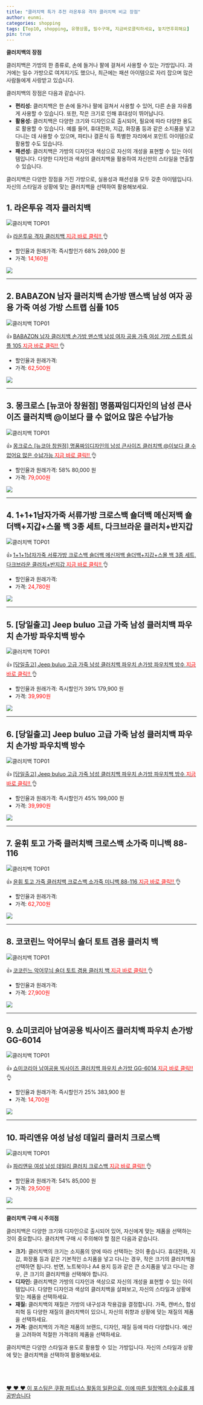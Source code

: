 ```yaml
---
title: "클러치백 특가 추천 라온투유 격자 클러치백 비교 장점"
author: eunmi.
categories: shopping
tags: [Top10, shopping, 유행상품, 필수구매, 지금바로클릭하세요, 놓치면후회해요]
pin: true
---
```

**클러치백의 장점**

클러치백은 가방의 한 종류로, 손에 들거나 팔에 걸쳐서 사용할 수 있는 가방입니다. 과거에는 일수 가방으로 여겨지기도 했으나, 최근에는 패션 아이템으로 자리 잡으며 많은 사람들에게 사랑받고 있습니다.

클러치백의 장점은 다음과 같습니다.

* **편리성:** 클러치백은 한 손에 들거나 팔에 걸쳐서 사용할 수 있어, 다른 손을 자유롭게 사용할 수 있습니다. 또한, 작은 크기로 인해 휴대성이 뛰어납니다.
* **활용성:** 클러치백은 다양한 크기와 디자인으로 출시되어, 필요에 따라 다양한 용도로 활용할 수 있습니다. 예를 들어, 휴대전화, 지갑, 화장품 등과 같은 소지품을 넣고 다니는 데 사용할 수 있으며, 파티나 결혼식 등 특별한 자리에서 포인트 아이템으로 활용할 수도 있습니다.
* **패션성:** 클러치백은 가방의 디자인과 색상으로 자신의 개성을 표현할 수 있는 아이템입니다. 다양한 디자인과 색상의 클러치백을 활용하여 자신만의 스타일을 연출할 수 있습니다.

클러치백은 다양한 장점을 가진 가방으로, 실용성과 패션성을 모두 갖춘 아이템입니다. 자신의 스타일과 상황에 맞는 클러치백을 선택하여 활용해보세요.

   

## 1. 라온투유 격자 클러치백

![클러치백 TOP01](https://thumbnail10.coupangcdn.com/thumbnails/remote/230x230ex/image/rs_quotation_api/9l4a5ble/67e36b90e6c14d3a86889835181c7514.jpg)


👍 [라온투유 격자 클러치백 <font color=red> 지금 바로 클릭!! </font> ](https://link.coupang.com/re/AFFSDP?lptag=AF3617701&subid=GithubCoopas&pageKey=6078107414&traceid=V0-153&itemId=11253254195&vendorItemId=78530312498) 👌 


- 할인율과 원래가격: 즉시할인가 68%  269,000   원
- 가격: <span style='color:red'>14,160원</span>

[![](/discount_price.png)](https://link.coupang.com/re/AFFSDP?lptag=AF3617701&subid=GithubCoopas&pageKey=6078107414&traceid=V0-153&itemId=11253254195&vendorItemId=78530312498)

---


   

## 2. BABAZON 남자 클러치백 손가방 맨스백 남성 여자 공용 가죽 여성 가방 스트랩 심플 105

![클러치백 TOP01](https://thumbnail7.coupangcdn.com/thumbnails/remote/230x230ex/image/vendor_inventory/9117/02a6f00cc1ca38af073cc6715a746d504dd9c0f3d567688f853de4656397.png)


👍 [BABAZON 남자 클러치백 손가방 맨스백 남성 여자 공용 가죽 여성 가방 스트랩 심플 105 <font color=red> 지금 바로 클릭!! </font> ](https://link.coupang.com/re/AFFSDP?lptag=AF3617701&subid=GithubCoopas&pageKey=6809872776&traceid=V0-153&itemId=16106281810&vendorItemId=83303592861) 👌 


- 할인율과 원래가격: 
- 가격: <span style='color:red'>62,500원</span>

[![](/discount_price.png)](https://link.coupang.com/re/AFFSDP?lptag=AF3617701&subid=GithubCoopas&pageKey=6809872776&traceid=V0-153&itemId=16106281810&vendorItemId=83303592861)

---


   

## 3. 몽크로스 [뉴코아 창원점] 명품짜임디자인의 남성 큰사이즈 클러치백 @이보다 클 수 없어요 많은 수납가능

![클러치백 TOP01](https://thumbnail9.coupangcdn.com/thumbnails/remote/230x230ex/image/vendor_inventory/683d/06a83b955bf444a21ac27401cd7531a494961e294b043f13c566c8580f3d.jpg)


👍 [몽크로스 [뉴코아 창원점] 명품짜임디자인의 남성 큰사이즈 클러치백 @이보다 클 수 없어요 많은 수납가능 <font color=red> 지금 바로 클릭!! </font> ](https://link.coupang.com/re/AFFSDP?lptag=AF3617701&subid=GithubCoopas&pageKey=7527610372&traceid=V0-153&itemId=19757236639&vendorItemId=86860650554) 👌 


- 할인율과 원래가격: 58%  80,000   원
- 가격: <span style='color:red'>79,000원</span>

[![](/discount_price.png)](https://link.coupang.com/re/AFFSDP?lptag=AF3617701&subid=GithubCoopas&pageKey=7527610372&traceid=V0-153&itemId=19757236639&vendorItemId=86860650554)

---


   

## 4. 1+1+1남자가죽 서류가방 크로스백 숄더백 메신저백 숄더백+지갑+스몰 백 3종 세트, 다크브라운 클러치+반지갑

![클러치백 TOP01](https://thumbnail10.coupangcdn.com/thumbnails/remote/230x230ex/image/vendor_inventory/f125/68fa1a8c0984b29fca089d900c526b9f75e9a65253d2f070d642483ee3b3.png)


👍 [1+1+1남자가죽 서류가방 크로스백 숄더백 메신저백 숄더백+지갑+스몰 백 3종 세트, 다크브라운 클러치+반지갑 <font color=red> 지금 바로 클릭!! </font> ](https://link.coupang.com/re/AFFSDP?lptag=AF3617701&subid=GithubCoopas&pageKey=6629991582&traceid=V0-153&itemId=15110675000&vendorItemId=82332537599) 👌 


- 할인율과 원래가격: 
- 가격: <span style='color:red'>24,780원</span>

[![](/discount_price.png)](https://link.coupang.com/re/AFFSDP?lptag=AF3617701&subid=GithubCoopas&pageKey=6629991582&traceid=V0-153&itemId=15110675000&vendorItemId=82332537599)

---


   

## 5. [당일출고] Jeep buluo 고급 가죽 남성 클러치백 파우치 손가방 파우치백 방수

![클러치백 TOP01](https://thumbnail9.coupangcdn.com/thumbnails/remote/230x230ex/image/vendor_inventory/7c16/a1f79fee3391328631604f1be5f8b010d2174a57ace14141031ee8a34052.JPG)


👍 [[당일출고] Jeep buluo 고급 가죽 남성 클러치백 파우치 손가방 파우치백 방수 <font color=red> 지금 바로 클릭!! </font> ](https://link.coupang.com/re/AFFSDP?lptag=AF3617701&subid=GithubCoopas&pageKey=7662865804&traceid=V0-153&itemId=20419697238&vendorItemId=87501338902) 👌 


- 할인율과 원래가격: 즉시할인가 39%  179,900   원
- 가격: <span style='color:red'>39,990원</span>

[![](/discount_price.png)](https://link.coupang.com/re/AFFSDP?lptag=AF3617701&subid=GithubCoopas&pageKey=7662865804&traceid=V0-153&itemId=20419697238&vendorItemId=87501338902)

---


   

## 6. [당일출고] Jeep buluo 고급 가죽 남성 클러치백 파우치 손가방 파우치백 방수

![클러치백 TOP01](https://thumbnail7.coupangcdn.com/thumbnails/remote/230x230ex/image/vendor_inventory/cbe8/dc8b5bfaf6086287bd6378d2702fafe6881ed85aafbdedaf8e0b58423e15.JPG)


👍 [[당일출고] Jeep buluo 고급 가죽 남성 클러치백 파우치 손가방 파우치백 방수 <font color=red> 지금 바로 클릭!! </font> ](https://link.coupang.com/re/AFFSDP?lptag=AF3617701&subid=GithubCoopas&pageKey=7662865804&traceid=V0-153&itemId=20419697233&vendorItemId=87501338895) 👌 


- 할인율과 원래가격: 즉시할인가 45%  199,000   원
- 가격: <span style='color:red'>39,990원</span>

[![](/discount_price.png)](https://link.coupang.com/re/AFFSDP?lptag=AF3617701&subid=GithubCoopas&pageKey=7662865804&traceid=V0-153&itemId=20419697233&vendorItemId=87501338895)

---


   

## 7. 윤휘 토고 가죽 클러치백 크로스백 소가죽 미니백 88-116

![클러치백 TOP01](https://thumbnail6.coupangcdn.com/thumbnails/remote/230x230ex/image/vendor_inventory/d287/f79d86b38a4abe94259197ca57f95d898150b5ccbdef94dc0924d074955b.jpg)


👍 [윤휘 토고 가죽 클러치백 크로스백 소가죽 미니백 88-116 <font color=red> 지금 바로 클릭!! </font> ](https://link.coupang.com/re/AFFSDP?lptag=AF3617701&subid=GithubCoopas&pageKey=7314879155&traceid=V0-153&itemId=18747692268&vendorItemId=78402859861) 👌 


- 할인율과 원래가격: 
- 가격: <span style='color:red'>62,700원</span>

[![](/discount_price.png)](https://link.coupang.com/re/AFFSDP?lptag=AF3617701&subid=GithubCoopas&pageKey=7314879155&traceid=V0-153&itemId=18747692268&vendorItemId=78402859861)

---


   

## 8. 코코린느 악어무늬 숄더 토트 겸용 클러치 백

![클러치백 TOP01](https://thumbnail6.coupangcdn.com/thumbnails/remote/230x230ex/image/vendor_inventory/b397/d39273fcf46df40b0b81ec9e85fb5f244d6188f6b9e33ba4146a318a43e5.jpg)


👍 [코코린느 악어무늬 숄더 토트 겸용 클러치 백 <font color=red> 지금 바로 클릭!! </font> ](https://link.coupang.com/re/AFFSDP?lptag=AF3617701&subid=GithubCoopas&pageKey=7478434670&traceid=V0-153&itemId=19528952641&vendorItemId=86637440726) 👌 


- 할인율과 원래가격: 
- 가격: <span style='color:red'>27,900원</span>

[![](/discount_price.png)](https://link.coupang.com/re/AFFSDP?lptag=AF3617701&subid=GithubCoopas&pageKey=7478434670&traceid=V0-153&itemId=19528952641&vendorItemId=86637440726)

---


   

## 9. 쇼미코리아 남여공용 빅사이즈 클러치백 파우치 손가방 GG-6014

![클러치백 TOP01](https://thumbnail7.coupangcdn.com/thumbnails/remote/230x230ex/image/vendor_inventory/6161/d17c978de8a1461e7a53dcee562a73520ad8bd2a1b929bb752118924b988.jpg)


👍 [쇼미코리아 남여공용 빅사이즈 클러치백 파우치 손가방 GG-6014 <font color=red> 지금 바로 클릭!! </font> ](https://link.coupang.com/re/AFFSDP?lptag=AF3617701&subid=GithubCoopas&pageKey=6682434580&traceid=V0-153&itemId=15414948804&vendorItemId=82634777136) 👌 


- 할인율과 원래가격: 즉시할인가 25%  383,900   원
- 가격: <span style='color:red'>14,700원</span>

[![](/discount_price.png)](https://link.coupang.com/re/AFFSDP?lptag=AF3617701&subid=GithubCoopas&pageKey=6682434580&traceid=V0-153&itemId=15414948804&vendorItemId=82634777136)

---


   

## 10. 파리앤유 여성 남성 데일리 클러치 크로스백

![클러치백 TOP01](https://thumbnail8.coupangcdn.com/thumbnails/remote/230x230ex/image/vendor_inventory/10f3/51e43cbdbdc8d27802e4aaadc9d2ee6d4af21390aa26b94a4d12c4372d59.jpg)


👍 [파리앤유 여성 남성 데일리 클러치 크로스백 <font color=red> 지금 바로 클릭!! </font> ](https://link.coupang.com/re/AFFSDP?lptag=AF3617701&subid=GithubCoopas&pageKey=25240108&traceid=V0-153&itemId=98092405&vendorItemId=73620780822) 👌 


- 할인율과 원래가격: 54%  85,000   원
- 가격: <span style='color:red'>29,500원</span>

[![](/discount_price.png)](https://link.coupang.com/re/AFFSDP?lptag=AF3617701&subid=GithubCoopas&pageKey=25240108&traceid=V0-153&itemId=98092405&vendorItemId=73620780822)

---
**클러치백 구매 시 주의점**

클러치백은 다양한 크기와 디자인으로 출시되어 있어, 자신에게 맞는 제품을 선택하는 것이 중요합니다. 클러치백 구매 시 주의해야 할 점은 다음과 같습니다.

* **크기:** 클러치백의 크기는 소지품의 양에 따라 선택하는 것이 좋습니다. 휴대전화, 지갑, 화장품 등과 같은 기본적인 소지품을 넣고 다니는 경우, 작은 크기의 클러치백을 선택하면 됩니다. 반면, 노트북이나 A4 용지 등과 같은 큰 소지품을 넣고 다니는 경우, 큰 크기의 클러치백을 선택해야 합니다.
* **디자인:** 클러치백은 가방의 디자인과 색상으로 자신의 개성을 표현할 수 있는 아이템입니다. 다양한 디자인과 색상의 클러치백을 살펴보고, 자신의 스타일과 상황에 맞는 제품을 선택하세요.
* **재질:** 클러치백의 재질은 가방의 내구성과 착용감을 결정합니다. 가죽, 캔버스, 합성피혁 등 다양한 재질의 클러치백이 있으니, 자신의 취향과 상황에 맞는 재질의 제품을 선택하세요.
* **가격:** 클러치백의 가격은 제품의 브랜드, 디자인, 재질 등에 따라 다양합니다. 예산을 고려하여 적절한 가격대의 제품을 선택하세요.

클러치백은 다양한 스타일과 용도로 활용할 수 있는 가방입니다. 자신의 스타일과 상황에 맞는 클러치백을 선택하여 활용해보세요.<br><br><br><br><br> [ ❤ ❤ ❤ 이 포스팅은 쿠팡 파트너스 활동의 일환으로, 이에 따른 일정액의 수수료를 제공받습니다](https://link.coupang.com/a/bcEFyh)
